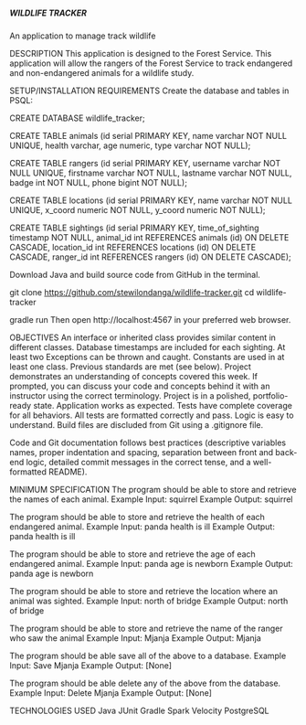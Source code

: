 ##### WILDLIFE TRACKER

An application to manage track wildlife

DESCRIPTION
This application is designed to the Forest Service. This application will allow the rangers of the Forest Service to track 
endangered and non-endangered animals for a wildlife study.

SETUP/INSTALLATION REQUIREMENTS
Create the database and tables in PSQL:

CREATE DATABASE wildlife_tracker; 

CREATE TABLE animals (id serial PRIMARY KEY, name varchar NOT NULL UNIQUE, health varchar, age numeric, type varchar NOT NULL); 

CREATE TABLE rangers (id serial PRIMARY KEY, username varchar NOT NULL UNIQUE, firstname varchar NOT NULL, 
lastname varchar NOT NULL, badge int NOT NULL, phone bigint NOT NULL); 

CREATE TABLE locations (id serial PRIMARY KEY, name varchar NOT NULL UNIQUE, x_coord numeric NOT NULL, 
y_coord numeric NOT NULL); 

CREATE TABLE sightings (id serial PRIMARY KEY, time_of_sighting timestamp NOT NULL, 
animal_id int REFERENCES animals (id) ON DELETE CASCADE, location_id int REFERENCES locations (id) ON DELETE CASCADE, 
ranger_id int REFERENCES rangers (id) ON DELETE CASCADE); 

Download Java and build source code from GitHub in the terminal.

git clone https://github.com/stewilondanga/wildlife-tracker.git cd wildlife-tracker 

gradle run Then open http://localhost:4567 in your preferred web browser.

OBJECTIVES
An interface or inherited class provides similar content in different classes. 
Database timestamps are included for each sighting. 
At least two Exceptions can be thrown and caught. 
Constants are used in at least one class. 
Previous standards are met (see below). 
Project demonstrates an understanding of concepts covered this week. 
If prompted, you can discuss your code and concepts behind it with an instructor using the correct terminology. 
Project is in a polished, portfolio-ready state. 
Application works as expected. 
Tests have complete coverage for all behaviors. 
All tests are formatted correctly and pass. 
Logic is easy to understand. 
Build files are discluded from Git using a .gitignore file. 

Code and Git documentation follows best practices (descriptive variables names, proper indentation and spacing, 
separation between front and back-end logic, detailed commit messages in the correct tense, and a well-formatted README). 

MINIMUM SPECIFICATION
The program should be able to store and retrieve the names of each animal. 
Example Input: squirrel 
Example Output: squirrel 

The program should be able to store and retrieve the health of each endangered animal. 
Example Input: panda health is ill 
Example Output: panda health is ill 

The program should be able to store and retrieve the age of each endangered animal. 
Example Input: panda age is newborn 
Example Output: panda age is newborn 

The program should be able to store and retrieve the location where an animal was sighted. 
Example Input: north of bridge 
Example Output: north of bridge 

The program should be able to store and retrieve the name of the ranger who saw the animal 
Example Input: Mjanja 
Example Output: Mjanja 

The program should be able save all of the above to a database. 
Example Input: Save Mjanja 
Example Output: [None] 

The program should be able delete any of the above from the database. 
Example Input: Delete Mjanja 
Example Output: [None] 

TECHNOLOGIES USED
Java 
JUnit 
Gradle 
Spark 
Velocity 
PostgreSQL 
